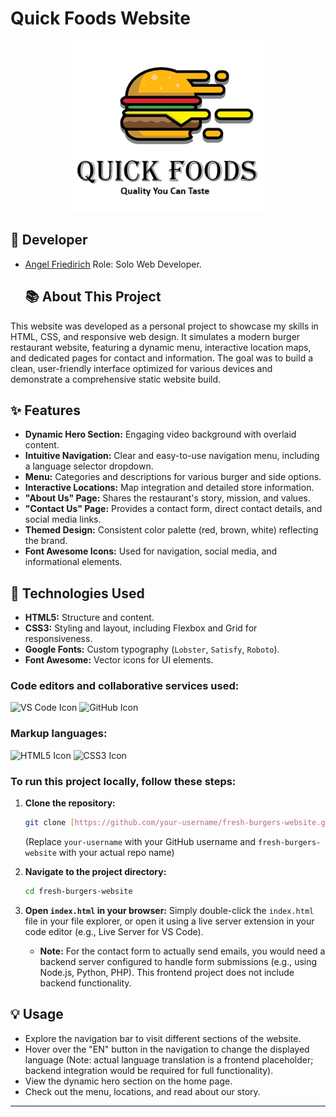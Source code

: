# Quick Foods Website                                                 
<p align="center">
  <img src="project/images/logo.png" alt="Fresh Burgers Hero Image">
</p>                                                                               

## 👤 Developer

* [Angel Friedirich](https://github.com?angelfr14) Role: Solo Web Developer.
    ## 📚 About This Project

This website was developed as a personal project to showcase my skills in HTML, CSS, and responsive web design. It simulates a modern burger restaurant website, featuring a dynamic menu, interactive location maps, and dedicated pages for contact and information. The goal was to build a clean, user-friendly interface optimized for various devices and demonstrate a comprehensive static website build.

## ✨ Features

* **Dynamic Hero Section:** Engaging video background with overlaid content.
* **Intuitive Navigation:** Clear and easy-to-use navigation menu, including a language selector dropdown.
* **Menu:** Categories and descriptions for various burger and side options.
* **Interactive Locations:** Map integration and detailed store information.
* **"About Us" Page:** Shares the restaurant's story, mission, and values.
* **"Contact Us" Page:** Provides a contact form, direct contact details, and social media links.
* **Themed Design:** Consistent color palette (red, brown, white) reflecting the brand.
* **Font Awesome Icons:** Used for navigation, social media, and informational elements.

## 🚀 Technologies Used

* **HTML5:** Structure and content.
* **CSS3:** Styling and layout, including Flexbox and Grid for responsiveness.
* **Google Fonts:** Custom typography (`Lobster`, `Satisfy`, `Roboto`).
* **Font Awesome:** Vector icons for UI elements.

### Code editors and collaborative services used:
![VS Code Icon](https://encrypted-tbn0.gstatic.com/images?q=tbn:ANd9GcQMh90ZmPZWpDOZcGHRYikeF3JrnBUa2TJTMw&s) ![GitHub Icon](https://images.crunchbase.com/image/upload/c_pad,f_auto,q_auto:eco,dpr_1/v1426048404/y4lxnqcngh5dvoaz06as.png) 
### Markup languages:
![HTML5 Icon](https://cdn-icons-png.flaticon.com/256/919/919827.png) ![CSS3 Icon](https://encrypted-tbn0.gstatic.com/images?q=tbn:ANd9GcSz_94TVBd6jpFEXcTRknhZlbmov5yyHzqC8Q&s) 

### To run this project locally, follow these steps:

1.  **Clone the repository:**
    ```bash
    git clone [https://github.com/your-username/fresh-burgers-website.git](https://github.com/your-username/fresh-burgers-website.git)
    ```
    (Replace `your-username` with your GitHub username and `fresh-burgers-website` with your actual repo name)

2.  **Navigate to the project directory:**
    ```bash
    cd fresh-burgers-website
    ```

3.  **Open `index.html` in your browser:**
    Simply double-click the `index.html` file in your file explorer, or open it using a live server extension in your code editor (e.g., Live Server for VS Code).

    * **Note:** For the contact form to actually send emails, you would need a backend server configured to handle form submissions (e.g., using Node.js, Python, PHP). This frontend project does not include backend functionality.

## 💡 Usage

* Explore the navigation bar to visit different sections of the website.
* Hover over the "EN" button in the navigation to change the displayed language (Note: actual language translation is a frontend placeholder; backend integration would be required for full functionality).
* View the dynamic hero section on the home page.
* Check out the menu, locations, and read about our story.

---
